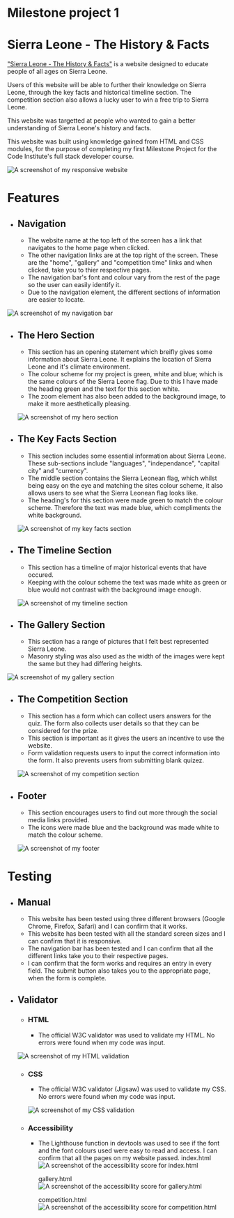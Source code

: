 # Milestone project 1
# Sierra Leone - The History & Facts
["Sierra Leone - The History & Facts"](https://ndanema98.github.io/Sierra-Leone/index.html) is a website designed to educate people of all ages on Sierra Leone.  

Users of this website will be able to further their knowledge on Sierra Leone, through the key facts and historical timeline section. The competition section also allows a lucky user to win a free trip to Sierra Leone. 

This website was targetted at people who wanted to gain a better understanding of Sierra Leone's history and facts. 

This website was built using knowledge gained from HTML and CSS modules, for the purpose of completing my first Milestone Project for the Code Institute's full stack developer course. 

  ![A screenshot of my responsive website](/assets/images/responsive.jpeg)
 
 # Features
 - ## Navigation 
   - The website name at the top left of the screen has a link that navigates to the home page when clicked. 
   - The other navigation links are at the top right of the screen. These are the "home", "gallery" and "competition time" links and when clicked, take you to thier respective pages. 
   - The navigation bar's font and colour vary from the rest of the page so the user can easily identify it. 
   - Due to the navigation element, the different sections of information are easier to locate. 

  ![A screenshot of my navigation bar](/assets/images/navigation.jpeg)

 - ## The Hero Section 
   - This section has an opening statement which breifly gives some information about Sierra Leone. It explains the location of Sierra Leone and it's climate environment. 
   - The colour scheme for my project is green, white and blue; which is the same colours of the Sierra Leone flag. Due to this I have made the heading green and the text for this section white. 
   - The zoom element has also been added to the background image, to make it more aesthetically pleasing. 

   ![A screenshot of my hero section](/assets/images/hero-section.jpeg)

  - ## The Key Facts Section
    - This section includes some essential information about Sierra Leone. These sub-sections include "languages", "independance", "capital city" and "currency". 
    - The middle section contains the Sierra Leonean flag, which whilst being easy on the eye and matching the sites colour scheme, it also allows users to see what the Sierra Leonean flag looks like.
    - The heading's for this section were made green to match the colour scheme. Therefore the text was made blue, which compliments the white background. 

    ![A screenshot of my key facts section](/assets/images/keyfacts-section.jpeg)

  
 - ## The Timeline Section 
   - This section has a timeline of major historical events that have occured. 
   - Keeping with the colour scheme the text was made white as green or blue would not contrast with the background image enough. 

   ![A screenshot of my timeline section](/assets/images/timeline-section.jpeg)

  - ## The Gallery Section
    - This section has a range of pictures that I felt best represented Sierra Leone. 
    - Masonry styling was also used as the width of the images were kept the same but they had differing heights. 

   ![A screenshot of my gallery section](/assets/images/gallery-section.jpeg)

  - ## The Competition Section
    - This section has a form which can collect users answers for the quiz. The form also collects user details so that they can be considered for the prize. 
    - This section is important as it gives the users an incentive to use the website. 
    - Form validation requests users to input the correct information into the form. It also prevents users from submitting blank quizez. 
  

    ![A screenshot of my competition section](/assets/images/competition.jpeg)

  - ## Footer
    - This section encourages users to find out more through the social media links provided. 
    - The icons were made blue and the background was made white to match the colour scheme. 

    ![A screenshot of my footer](/assets/images/footer.jpeg)

 # Testing 
 - ## Manual 
   -  This website has been tested using three different browsers (Google Chrome, Firefox, Safari) and I can confirm that it works. 
   - This website has been tested with all the standard screen sizes and I can confirm that it is responsive. 
   - The navigation bar has been tested and I can confirm that all the different links take you to their respective pages. 
   - I can confirm that the form works and requires an entry in every field. The submit button also takes you to the appropriate page, when the form is complete. 

- ## Validator 
  - ### HTML
    - The official W3C validator was used to validate my HTML. No errors were found when my code was input. 

   ![A screenshot of my HTML validation](/assets/images/html-validator.png)

  - ### CSS 
    - The official W3C validator (Jigsaw) was used to validate my CSS. No errors were found when my code was input. 

    ![A screenshot of my CSS validation](/assets/images/css-validator.png)

  - ### Accessibility 
    - The Lighthouse function in devtools was used to see if the font and the font colours used were easy to read and access. I can confirm that all the pages on my website passed. 
      index.html
       ![A screenshot of the accessibility score for index.html](/assets/images/accessibility1.png)

      gallery.html 
       ![A screenshot of the accessibility score for gallery.html](/assets/images/accessibility2.png)

      competition.html 
       ![A screenshot of the accessibility score for competition.html](/assets/images/accessibility3.png)








